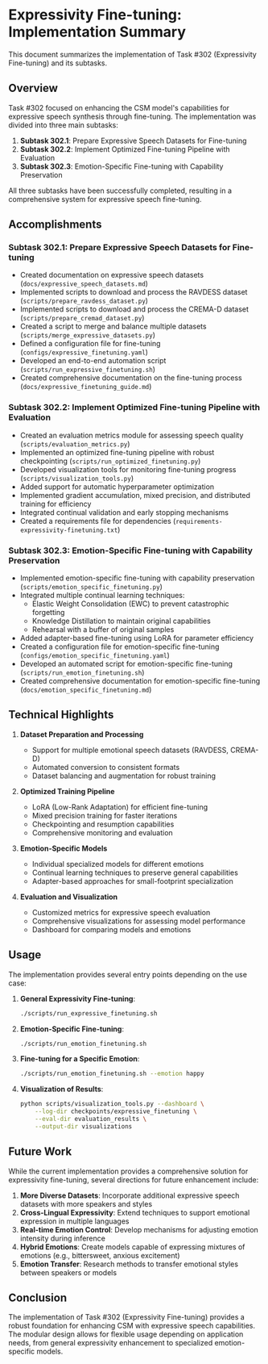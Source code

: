 # Expressivity Fine-tuning: Implementation Summary

This document summarizes the implementation of Task #302 (Expressivity Fine-tuning) and its subtasks.

## Overview

Task #302 focused on enhancing the CSM model's capabilities for expressive speech synthesis through fine-tuning. The implementation was divided into three main subtasks:

1. **Subtask 302.1**: Prepare Expressive Speech Datasets for Fine-tuning
2. **Subtask 302.2**: Implement Optimized Fine-tuning Pipeline with Evaluation
3. **Subtask 302.3**: Emotion-Specific Fine-tuning with Capability Preservation

All three subtasks have been successfully completed, resulting in a comprehensive system for expressive speech fine-tuning.

## Accomplishments

### Subtask 302.1: Prepare Expressive Speech Datasets for Fine-tuning

- Created documentation on expressive speech datasets (`docs/expressive_speech_datasets.md`)
- Implemented scripts to download and process the RAVDESS dataset (`scripts/prepare_ravdess_dataset.py`)
- Implemented scripts to download and process the CREMA-D dataset (`scripts/prepare_cremad_dataset.py`)
- Created a script to merge and balance multiple datasets (`scripts/merge_expressive_datasets.py`)
- Defined a configuration file for fine-tuning (`configs/expressive_finetuning.yaml`)
- Developed an end-to-end automation script (`scripts/run_expressive_finetuning.sh`)
- Created comprehensive documentation on the fine-tuning process (`docs/expressive_finetuning_guide.md`)

### Subtask 302.2: Implement Optimized Fine-tuning Pipeline with Evaluation

- Created an evaluation metrics module for assessing speech quality (`scripts/evaluation_metrics.py`)
- Implemented an optimized fine-tuning pipeline with robust checkpointing (`scripts/run_optimized_finetuning.py`)
- Developed visualization tools for monitoring fine-tuning progress (`scripts/visualization_tools.py`)
- Added support for automatic hyperparameter optimization
- Implemented gradient accumulation, mixed precision, and distributed training for efficiency
- Integrated continual validation and early stopping mechanisms
- Created a requirements file for dependencies (`requirements-expressivity-finetuning.txt`)

### Subtask 302.3: Emotion-Specific Fine-tuning with Capability Preservation

- Implemented emotion-specific fine-tuning with capability preservation (`scripts/emotion_specific_finetuning.py`)
- Integrated multiple continual learning techniques:
  - Elastic Weight Consolidation (EWC) to prevent catastrophic forgetting
  - Knowledge Distillation to maintain original capabilities
  - Rehearsal with a buffer of original samples
- Added adapter-based fine-tuning using LoRA for parameter efficiency
- Created a configuration file for emotion-specific fine-tuning (`configs/emotion_specific_finetuning.yaml`)
- Developed an automated script for emotion-specific fine-tuning (`scripts/run_emotion_finetuning.sh`)
- Created comprehensive documentation for emotion-specific fine-tuning (`docs/emotion_specific_finetuning.md`)

## Technical Highlights

1. **Dataset Preparation and Processing**
   - Support for multiple emotional speech datasets (RAVDESS, CREMA-D)
   - Automated conversion to consistent formats
   - Dataset balancing and augmentation for robust training

2. **Optimized Training Pipeline**
   - LoRA (Low-Rank Adaptation) for efficient fine-tuning
   - Mixed precision training for faster iterations
   - Checkpointing and resumption capabilities
   - Comprehensive monitoring and evaluation

3. **Emotion-Specific Models**
   - Individual specialized models for different emotions
   - Continual learning techniques to preserve general capabilities
   - Adapter-based approaches for small-footprint specialization

4. **Evaluation and Visualization**
   - Customized metrics for expressive speech evaluation
   - Comprehensive visualizations for assessing model performance
   - Dashboard for comparing models and emotions

## Usage

The implementation provides several entry points depending on the use case:

1. **General Expressivity Fine-tuning**:
   ```bash
   ./scripts/run_expressive_finetuning.sh
   ```

2. **Emotion-Specific Fine-tuning**:
   ```bash
   ./scripts/run_emotion_finetuning.sh
   ```

3. **Fine-tuning for a Specific Emotion**:
   ```bash
   ./scripts/run_emotion_finetuning.sh --emotion happy
   ```

4. **Visualization of Results**:
   ```bash
   python scripts/visualization_tools.py --dashboard \
       --log-dir checkpoints/expressive_finetuning \
       --eval-dir evaluation_results \
       --output-dir visualizations
   ```

## Future Work

While the current implementation provides a comprehensive solution for expressivity fine-tuning, several directions for future enhancement include:

1. **More Diverse Datasets**: Incorporate additional expressive speech datasets with more speakers and styles
2. **Cross-Lingual Expressivity**: Extend techniques to support emotional expression in multiple languages
3. **Real-time Emotion Control**: Develop mechanisms for adjusting emotion intensity during inference
4. **Hybrid Emotions**: Create models capable of expressing mixtures of emotions (e.g., bittersweet, anxious excitement)
5. **Emotion Transfer**: Research methods to transfer emotional styles between speakers or models

## Conclusion

The implementation of Task #302 (Expressivity Fine-tuning) provides a robust foundation for enhancing CSM with expressive speech capabilities. The modular design allows for flexible usage depending on application needs, from general expressivity enhancement to specialized emotion-specific models. 